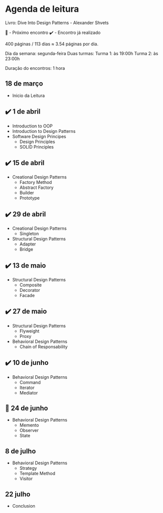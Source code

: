 # Agenda de leitura

Livro: Dive Into Design Patterns - Alexander Shvets

🚨 - Próximo encontro
✔️ - Encontro já realizado

400 páginas / 113 dias ≈ 3.54 páginas por dia.

Dia da semana: segunda-feira
Duas turmas:
Turma 1: às 19:00h
Turma 2: às 23:00h

Duração do encontros: 1 hora

## 18 de março
- Inicio da Leitura

## ✔️ 1 de abril
- Introduction to OOP
- Introduction to Design Patterns
- Software Design Principes
    - Design Principles
    - SOLID Principles

## ✔️ 15 de abril
- Creational Design Patterns 
    - Factory Method
    - Abstract Factory
    - Builder
    - Prototype

## ✔️ 29 de abril
- Creational Design Patterns
    - Singleton
- Structural Design Patterns
    - Adapter
    - Bridge

## ✔️ 13 de maio
- Structural Design Patterns
    - Composite
    - Decorator
    - Facade

## ✔️ 27 de maio
- Structural Design Patterns
    - Flyweight
    - Proxy
- Behavioral Design Patterns
    - Chain of Responsability

## ✔️ 10 de junho
- Behavioral Design Patterns
    - Command
    - Iterator
    - Mediator

## 🚨 24 de junho
- Behavioral Design Patterns
    - Memento
    - Observer
    - State

## 8 de julho
- Behavioral Design Patterns
    - Strategy
    - Template Method
    - Visitor

## 22 julho
- Conclusion
